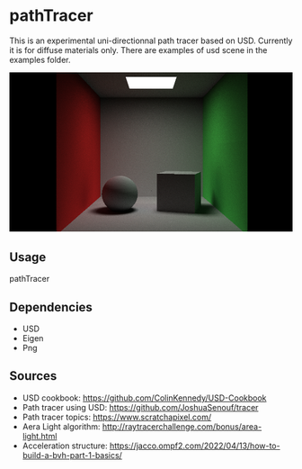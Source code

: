 # pathTracer

This is an experimental uni-directionnal path tracer based on USD.
Currently it is for diffuse materials only.
There are examples of usd scene in the examples folder.

![Example render](examples/cornell.png)

## Usage
pathTracer <usd scene>

## Dependencies
- USD
- Eigen
- Png

## Sources
- USD cookbook: https://github.com/ColinKennedy/USD-Cookbook
- Path tracer using USD: https://github.com/JoshuaSenouf/tracer
- Path tracer topics: https://www.scratchapixel.com/
- Aera Light algorithm: http://raytracerchallenge.com/bonus/area-light.html
- Acceleration structure: https://jacco.ompf2.com/2022/04/13/how-to-build-a-bvh-part-1-basics/
